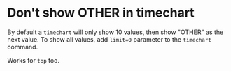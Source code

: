 # Don't show OTHER in timechart

By default a `timechart` will only show 10 values, then show "OTHER" as the next value. To show all values, add `limit=0` parameter to the `timechart` command.

Works for `top` too.
